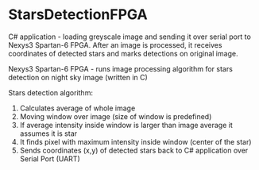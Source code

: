 # StarsDetectionFPGA

C# application - loading greyscale image and sending it over serial port to Nexys3 Spartan-6 FPGA. After an image is processed, it receives coordinates of detected stars and marks detections on original image.

Nexys3 Spartan-6 FPGA - runs image processing algorithm for stars detection on night sky image (written in C)

Stars detection algorithm:<br />
1. Calculates average of whole image <br />
2. Moving window over image (size of window is predefined) <br />
3. If average intensity inside window is larger than image average it assumes it is star<br />
4. It finds pixel with maximum intensity inside window (center of the star) <br />
5. Sends coordinates (x,y) of detected stars back to C# application over Serial Port (UART) <br />
